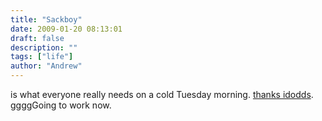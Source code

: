 ```yaml
---
title: "Sackboy"
date: 2009-01-20 08:13:01
draft: false
description: ""
tags: ["life"]
author: "Andrew"
---
```


is what everyone really needs on a cold Tuesday morning. [thanks idodds](http://www.flickr.com/photos/ldodds/). ggggGoing to work now.

